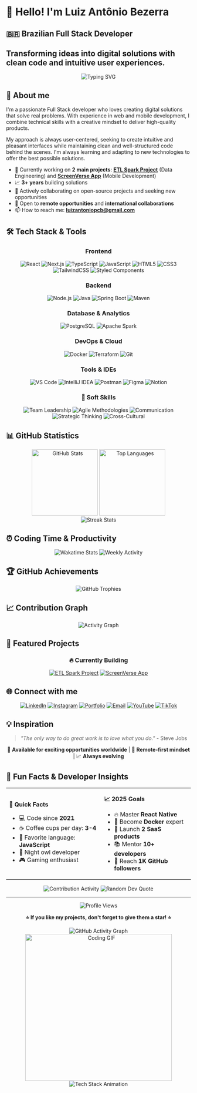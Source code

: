 # 👋 Hello! I'm Luiz Antônio Bezerra
## 🇧🇷 Brazilian Full Stack Developer
## Transforming ideas into digital solutions with clean code and intuitive user experiences.

<div align="center">
  <img src="https://readme-typing-svg.herokuapp.com/?lines=Full+Stack+Developer+💻;3%2B+Years+of+Experience+🚀;JavaScript+%26+Java+Expert+☕;Always+Learning+New+Tech+📚;Building+Amazing+Solutions+✨&font=Fira+Code&size=28&duration=4000&pause=1000&color=9945FF&center=true&width=600&height=60&vCenter=true&multiline=false" alt="Typing SVG" />
</div>

## 🚀 About me

I'm a passionate Full Stack developer who loves creating digital solutions that solve real problems. With experience in web and mobile development, I combine technical skills with a creative mindset to deliver high-quality products.

My approach is always user-centered, seeking to create intuitive and pleasant interfaces while maintaining clean and well-structured code behind the scenes. I'm always learning and adapting to new technologies to offer the best possible solutions.

- 🔭 Currently working on **2 main projects**: **[ETL Spark Project](https://github.com/arturoburigo/projeto_etl_spark)** (Data Engineering) and **[ScreenVerse App](https://github.com/arturoburigo/ScreenVerse-App)** (Mobile Development)
- 📈 **3+ years** building solutions
- 👯 Actively collaborating on open-source projects and seeking new opportunities
- 💼 Open to **remote opportunities** and **international collaborations**
- 📫 How to reach me: **luizantoniopcb@gmail.com**

## 🛠️ Tech Stack & Tools

<div align="center">

### Frontend
![React](https://img.shields.io/badge/-React-61DAFB?style=flat-square&logo=react&logoColor=black)
![Next.js](https://img.shields.io/badge/-Next.js-000000?style=flat-square&logo=next.js&logoColor=white)
![TypeScript](https://img.shields.io/badge/-TypeScript-3178C6?style=flat-square&logo=typescript&logoColor=white)
![JavaScript](https://img.shields.io/badge/-JavaScript-F7DF1E?style=flat-square&logo=javascript&logoColor=black)
![HTML5](https://img.shields.io/badge/-HTML5-E34F26?style=flat-square&logo=html5&logoColor=white)
![CSS3](https://img.shields.io/badge/-CSS3-1572B6?style=flat-square&logo=css3&logoColor=white)
![TailwindCSS](https://img.shields.io/badge/-TailwindCSS-38B2AC?style=flat-square&logo=tailwind-css&logoColor=white)
![Styled Components](https://img.shields.io/badge/-Styled%20Components-DB7093?style=flat-square&logo=styled-components&logoColor=white)

### Backend
![Node.js](https://img.shields.io/badge/-Node.js-339933?style=flat-square&logo=node.js&logoColor=white)
![Java](https://img.shields.io/badge/-Java-007396?style=flat-square&logo=java&logoColor=white)
![Spring Boot](https://img.shields.io/badge/-Spring%20Boot-6DB33F?style=flat-square&logo=spring-boot&logoColor=white)
![Maven](https://img.shields.io/badge/-Maven-C71A36?style=flat-square&logo=apache-maven&logoColor=white)

### Database & Analytics
![PostgreSQL](https://img.shields.io/badge/-PostgreSQL-336791?style=flat-square&logo=postgresql&logoColor=white)
![Apache Spark](https://img.shields.io/badge/-Apache%20Spark-E25A1C?style=flat-square&logo=apache-spark&logoColor=white)

### DevOps & Cloud
![Docker](https://img.shields.io/badge/-Docker-2496ED?style=flat-square&logo=docker&logoColor=white)
![Terraform](https://img.shields.io/badge/-Terraform-623CE4?style=flat-square&logo=terraform&logoColor=white)
![Git](https://img.shields.io/badge/-Git-F05032?style=flat-square&logo=git&logoColor=white)

### Tools & IDEs
![VS Code](https://img.shields.io/badge/-VS%20Code-007ACC?style=flat-square&logo=visual-studio-code&logoColor=white)
![IntelliJ IDEA](https://img.shields.io/badge/-IntelliJ%20IDEA-000000?style=flat-square&logo=intellij-idea&logoColor=white)
![Postman](https://img.shields.io/badge/-Postman-FF6C37?style=flat-square&logo=postman&logoColor=white)
![Figma](https://img.shields.io/badge/-Figma-F24E1E?style=flat-square&logo=figma&logoColor=white)
![Notion](https://img.shields.io/badge/-Notion-000000?style=flat-square&logo=notion&logoColor=white)


### 🤝 Soft Skills
![Team Leadership](https://img.shields.io/badge/-Team%20Leadership-9B59B6?style=flat-square)
![Agile Methodologies](https://img.shields.io/badge/-Agile%20Methodologies-2ECC71?style=flat-square)
![Communication](https://img.shields.io/badge/-Communication-3498DB?style=flat-square)
![Strategic Thinking](https://img.shields.io/badge/-Strategic%20Thinking-FF6B6B?style=flat-square)
![Cross-Cultural](https://img.shields.io/badge/-Cross--Cultural-4ECDC4?style=flat-square)

</div>

## 📊 GitHub Statistics

<div align="center">
  <img height="180em" src="https://github-readme-stats.vercel.app/api?username=bezerraluiz&show_icons=true&theme=radical&include_all_commits=true&count_private=true" alt="GitHub Stats"/>
  <img height="180em" src="https://github-readme-stats.vercel.app/api/top-langs/?username=bezerraluiz&layout=compact&langs_count=8&theme=radical" alt="Top Languages"/>
</div>

<div align="center">
  <img src="https://github-readme-streak-stats.herokuapp.com/?user=bezerraluiz&theme=radical" alt="Streak Stats" />
</div>

## ⏰ Coding Time & Productivity

<div align="center">
  
  <img src="https://github-readme-stats.vercel.app/api/wakatime?username=bezerraluiz&theme=radical&layout=compact" alt="Wakatime Stats" />
  
  <!-- Weekly development breakdown -->
  <img src="https://github-readme-activity-graph.vercel.app/graph?username=bezerraluiz&bg_color=0d1117&color=9945ff&line=9945ff&point=ff6e96&area=true&hide_border=true&custom_title=Weekly%20Development%20Activity" alt="Weekly Activity" />

</div>

## 🏆 GitHub Achievements

<div align="center">
  <img src="https://github-profile-trophy.vercel.app/?username=bezerraluiz&theme=radical&margin-w=15&margin-h=15&column=7" alt="GitHub Trophies" />
</div>

## 📈 Contribution Graph

<div align="center">
  <img src="https://github-readme-activity-graph.vercel.app/graph?username=bezerraluiz&theme=react-dark&hide_border=true&custom_title=Contribution%20Activity&bg_color=0d1117&color=9945ff&line=9945ff&point=ff6e96" alt="Activity Graph" />
</div>

## 🎯 Featured Projects

<div align="center">

### 🔥 Currently Building

[![ETL Spark Project](https://github-readme-stats.vercel.app/api/pin/?username=arturoburigo&repo=projeto_etl_spark&theme=radical)](https://github.com/arturoburigo/projeto_etl_spark)
[![ScreenVerse App](https://github-readme-stats.vercel.app/api/pin/?username=arturoburigo&repo=ScreenVerse-App&theme=radical)](https://github.com/arturoburigo/ScreenVerse-App)

</div>

## 🌐 Connect with me

<div align="center">

[![LinkedIn](https://img.shields.io/badge/LinkedIn-0077B5?style=for-the-badge&logo=linkedin&logoColor=white)](https://www.linkedin.com/in/luiz-apc-bezerra/)
[![Instagram](https://img.shields.io/badge/Instagram-E4405F?style=for-the-badge&logo=instagram&logoColor=white)](https://www.instagram.com/dev_bezerra.la/)
[![Portfolio](https://img.shields.io/badge/Portfolio-000000?style=for-the-badge&logo=About.me&logoColor=white)](https://portfolio-bezerra-luiz.netlify.app/)
[![Email](https://img.shields.io/badge/Email-D14836?style=for-the-badge&logo=gmail&logoColor=white)](mailto:luizantoniopcb@gmail.com)
[![YouTube](https://img.shields.io/badge/YouTube-FF0000?style=for-the-badge&logo=youtube&logoColor=white)](https://www.youtube.com/@devbezerrala)
[![TikTok](https://img.shields.io/badge/TikTok-000000?style=for-the-badge&logo=tiktok&logoColor=white)](https://www.tiktok.com/@dev_bezerra.la)

</div>

## 💡 Inspiration

> *"The only way to do great work is to love what you do."* - Steve Jobs

<div align="center">
  
  🌟 **Available for exciting opportunities worldwide** | 🚀 **Remote-first mindset** | 📈 **Always evolving**
  
</div>

## 🎯 Fun Facts & Developer Insights

<div align="center">

<table>
<tr>
<td>

**🚀 Quick Facts**
- 💻 Code since **2021**
- ☕ Coffee cups per day: **3-4**
- 🎯 Favorite language: **JavaScript**
- 🌙 Night owl developer
- 🎮 Gaming enthusiast

</td>
<td>

**📈 2025 Goals**
- 🔥 Master **React Native**
- 🐳 Become **Docker** expert
- 🚀 Launch **2 SaaS products**
- 📚 Mentor **10+ developers**
- 🌟 Reach **1K GitHub followers**

</td>
</tr>
</table>

<!-- Developer activity heatmap -->
<img src="https://github-readme-activity-graph.vercel.app/graph?username=bezerraluiz&theme=github-compact&bg_color=ffffff&color=9f9f9f&line=9f9f9f&point=403d3d&area=true&hide_border=true" alt="Contribution Activity" />

<!-- Quote of the day -->
<img src="https://quotes-github-readme.vercel.app/api?type=horizontal&theme=radical" alt="Random Dev Quote" />

</div>

---

<div align="center">
  <img src="https://komarev.com/ghpvc/?username=bezerraluiz&color=blueviolet&style=flat-square&label=Profile+Views" alt="Profile Views" />
  
  **⭐ If you like my projects, don't forget to give them a star! ⭐**
  
  <!-- Animated GitHub metrics -->
  <img src="https://github-readme-activity-graph.vercel.app/graph?username=bezerraluiz&bg_color=0d1117&color=9945ff&line=9945ff&point=ff6e96&area=true&hide_border=true" alt="GitHub Activity Graph" />
  
  <!-- Animated coding GIF -->
  <img src="https://raw.githubusercontent.com/BrunnerLivio/brunnerlivio/master/images/coding.gif" alt="Coding GIF" width="400"/>
  
  <!-- Tech stack wave animation -->
  <img src="https://readme-typing-svg.demolab.com?font=Fira+Code&size=22&duration=3000&pause=1000&color=9945FF&center=true&vCenter=true&width=800&height=100&lines=JavaScript+%7C+TypeScript+%7C+React+%7C+Node.js;Java+%7C+Spring+Boot+%7C+Maven+%7C+PostgreSQL;Docker+%7C+Git+%7C+VS+Code+%7C+Figma;Building+amazing+solutions+with+passion!;Always+learning%2C+always+growing!" alt="Tech Stack Animation" />
  
</div>
